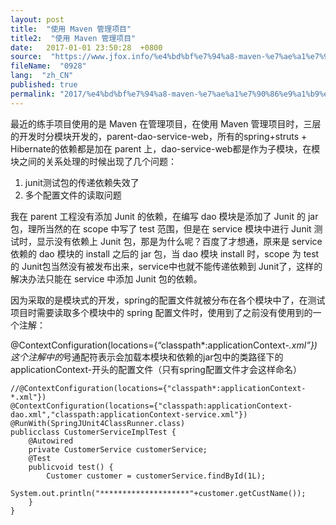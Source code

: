 ```yaml
---
layout: post
title:  "使用 Maven 管理项目"
title2:  "使用 Maven 管理项目"
date:   2017-01-01 23:50:28  +0800
source:  "https://www.jfox.info/%e4%bd%bf%e7%94%a8-maven-%e7%ae%a1%e7%90%86%e9%a1%b9%e7%9b%ae.html"
fileName:  "0928"
lang:  "zh_CN"
published: true
permalink: "2017/%e4%bd%bf%e7%94%a8-maven-%e7%ae%a1%e7%90%86%e9%a1%b9%e7%9b%ae.html"
---
```


最近的练手项目使用的是 Maven 在管理项目，在使用 Maven 管理项目时，三层的开发时分模块开发的，parent-dao-service-web，所有的spring+struts + Hibernate的依赖都是加在 parent 上，dao-service-web都是作为子模块，在模块之间的关系处理的时候出现了几个问题：

1. junit测试包的传递依赖失效了
2. 多个配置文件的读取问题

 我在 parent 工程没有添加 Junit 的依赖，在编写 dao 模块是添加了 Junit 的 jar 包，理所当然的在 scope 中写了 test 范围，但是在 service 模块中进行 Junit 测试时，显示没有依赖上 Junit 包，那是为什么呢？百度了才想通，原来是 service 依赖的 dao 模块的 install 之后的 jar 包，当 dao 模块 install 时，scope 为 test 的 Junit包当然没有被发布出来，service中也就不能传递依赖到 Junit了，这样的解决办法只能在 service 中添加 Junit 包的依赖。

 因为采取的是模块式的开发，spring的配置文件就被分布在各个模块中了，在测试项目时需要读取多个模块中的 spring 配置文件时，使用到了之前没有使用到的一个注解：

@ContextConfiguration(locations={“classpath*:applicationContext-*.xml”}) 这个注解中的*号通配符表示会加载本模块和依赖的jar包中的类路径下的applicationContext-开头的配置文件（只有spring配置文件才会这样命名）

    //@ContextConfiguration(locations={"classpath*:applicationContext-*.xml"})
    @ContextConfiguration(locations={"classpath:applicationContext-dao.xml","classpath:applicationContext-service.xml"})
    @RunWith(SpringJUnit4ClassRunner.class)
    publicclass CustomerServiceImplTest {
        @Autowired
        private CustomerService customerService;
        @Test
        publicvoid test() {
            Customer customer = customerService.findById(1L);
            System.out.println("********************"+customer.getCustName());
        }
    }
